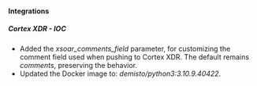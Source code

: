 #### Integrations
##### Cortex XDR - IOC
- Added the *xsoar_comments_field* parameter, for customizing the comment field used when pushing to Cortex XDR. The default remains *comments*, preserving the behavior.
- Updated the Docker image to: *demisto/python3:3.10.9.40422*.

